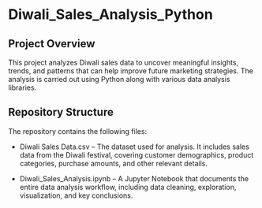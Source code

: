 # Diwali_Sales_Analysis_Python

## Project Overview

This project analyzes Diwali sales data to uncover meaningful insights, trends, and patterns that can help improve future marketing strategies. The analysis is carried out using Python along with various data analysis libraries.

## Repository Structure

The repository contains the following files:

- Diwali Sales Data.csv – The dataset used for analysis. It includes sales data from the Diwali festival, covering customer demographics, product categories, purchase amounts, and other relevant details.

- Diwali_Sales_Analysis.ipynb – A Jupyter Notebook that documents the entire data analysis workflow, including data cleaning, exploration, visualization, and key conclusions.
